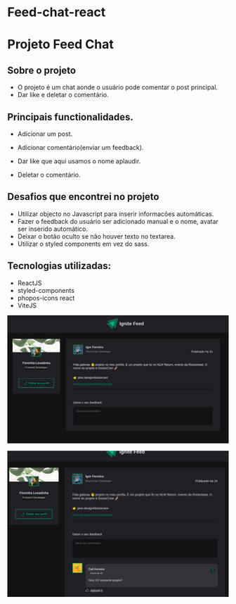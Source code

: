 # Feed-chat-react

<h1>Projeto Feed Chat</h1>

<h2>Sobre o projeto</h2>

- O projeto é um chat aonde o usuário pode comentar o post principal.
- Dar like e deletar o comentário.

<h2>Principais functionalidades.</h2>

- Adicionar um post.
  
- Adicionar comentário(enviar um feedback).

- Dar like que aqui usamos o nome aplaudir.
  
- Deletar o comentário.

<h2>Desafios que encontrei no projeto</h2>

- Utilizar objecto no Javascript para inserir informacões automáticas.
- Fazer o feedback do usuário ser adicionado manual e o nome, avatar ser inserido automático.
- Deixar o botão oculto se não houver texto no textarea.
- Utilizar o styled components em vez do sass.

<h2>Tecnologias utilizadas:</h2>

- ReactJS
- styled-components
- phopos-icons react
- ViteJS

![Alt text](/feed-chat-01.png)

![Alt text](/feed-chat-02.png)
